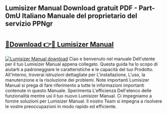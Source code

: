 ## Lumisizer Manual Download gratuit PDF - Part-0mU Italiano Manuale del proprietario del servizio PPNgr

# <h2><a href="http://df9x74x.blite.top/?on=Lumisizer+Manual">🔗Download 👉🔴 Lumisizer Manual</a></h2>

[![Lumisizer Manual download](https://i.imgur.com/lujVjoI.png)](http://df9x74x.blite.top/?on=Lumisizer+Manual)
Ciao e benvenuto nel manuale Dell'utente per il tuo Lumisizer Manual appena collegato. Questa guida ha lo scopo di aiutarti a padroneggiare le caratteristiche e le capacità del tuo Prodotto. All'interno, troverai istruzioni dettagliate per L'installazione, L'uso, la manutenzione e la risoluzione dei problemi. Note importanti Lumisizer Manual si prega di fare riferimento a tutte le informazioni importanti contenute in questo Manuale. Sperimenta L'efficienza Dell'elenco delle funzionalità mentre usi il tuo nuovo Lumisizer Manual. Ci impegniamo a fornire soluzioni per Lumisizer Manual. Il nostro Team si impegna a risolvere le vostre preoccupazioni in modo rapido ed efficiente.
